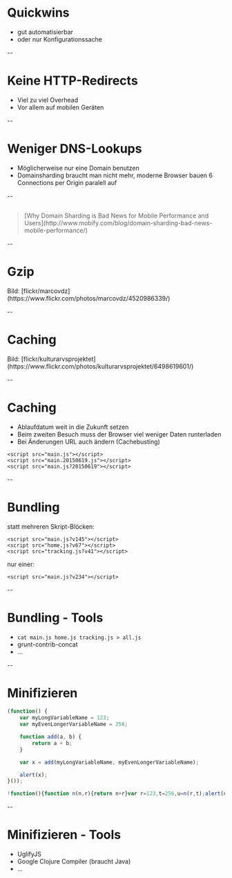 # Quickwins

- gut automatisierbar
- oder nur Konfigurationssache

--

# Keine HTTP-Redirects

- Viel zu viel Overhead
- Vor allem auf mobilen Geräten

--

# Weniger DNS-Lookups

- Möglicherweise nur eine Domain benutzen
- Domainsharding braucht man nicht mehr, moderne Browser bauen 6 Connections per Origin paralell auf

--

<img data-src="assets/domain-shards.png">

> <footer>[Why Domain Sharding is Bad News for Mobile Performance and Users](http://www.mobify.com/blog/domain-sharding-bad-news-mobile-performance/)</footer>

--

# Gzip

<!-- .slide: data-background="assets/10.jpg" -->
<div class="attribution">Bild: [flickr/marcovdz](https://www.flickr.com/photos/marcovdz/4520986339/)</div>

--

# Caching

<!-- .slide: data-background="assets/6498619601_01056e83f7_o.jpg" -->
<div class="attribution">Bild: [flickr/kulturarvsprojektet](https://www.flickr.com/photos/kulturarvsprojektet/6498619601/)</div>

--

# Caching

- Ablaufdatum weit in die Zukunft setzen
- Beim zweiten Besuch muss der Browser viel weniger Daten runterladen
- Bei Änderungen URL auch ändern (Cachebusting)

<pre><code class="lang-html">&#x3C;script src=&#x22;main.js&#x22;&#x3E;&#x3C;/script&#x3E;
&#x3C;script src=&#x22;main.20150619.js&#x22;&#x3E;&#x3C;/script&#x3E;
&#x3C;script src=&#x22;main.js?20150619&#x22;&#x3E;&#x3C;/script&#x3E;
</code></pre>

--

# Bundling

statt mehreren Skript-Blöcken:
<pre><code class="lang-html">&#x3C;script src=&#x22;main.js?v145&#x22;&#x3E;&#x3C;/script&#x3E;
&#x3C;script src=&#x22;home.js?v67&#x22;&#x3E;&#x3C;/script&#x3E;
&#x3C;script src=&#x22;tracking.js?v41&#x22;&#x3E;&#x3C;/script&#x3E;
</code></pre>

nur einer:
<pre><code class="lang-html">&#x3C;script src=&#x22;main.js?v234&#x22;&#x3E;&#x3C;/script&#x3E;</code></pre>

--

# Bundling - Tools

- `cat main.js home.js tracking.js > all.js`
- grunt-contrib-concat
- ...

--

# Minifizieren

```js
(function() {
    var myLongVariableName = 123;
    var myEvenLongerVariableName = 256;

    function add(a, b) {
        return a + b;
    }

    var x = add(myLongVariableName, myEvenLongerVariableName);

    alert(x);
}());
```

```js
!function(){function n(n,r){return n+r}var r=123,t=256,u=n(r,t);alert(u)}();
```

--

# Minifizieren - Tools

- UglifyJS
- Google Clojure Compiler (braucht Java)
- ...

